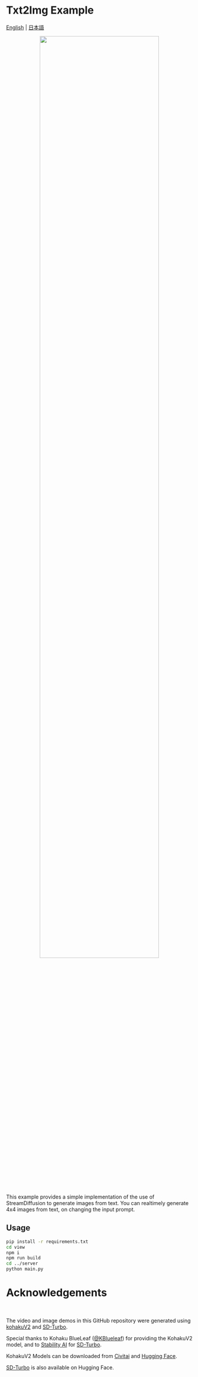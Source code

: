 # Txt2Img Example

[English](./README.md) | [日本語](./README-ja.md)

<p align="center">
  <img src="../../assets/demo_01.gif" width=80%>
</p>

This example provides a simple implementation of the use of StreamDiffusion to generate images from text.
You can realtimely generate 4x4 images from text, on changing the input prompt.

## Usage

```bash
pip install -r requirements.txt
cd view
npm i
npm run build
cd ../server
python main.py
```

# Acknowledgements

</br>

The video and image demos in this GitHub repository were generated using [kohakuV2](https://civitai.com/models/136268/kohaku-v2) and [SD-Turbo](https://arxiv.org/abs/2311.17042).

Special thanks to Kohaku BlueLeaf ([@KBlueleaf](https://twitter.com/KBlueleaf)) for providing the KohakuV2 model, and to [Stability AI](https://ja.stability.ai/) for [SD-Turbo](https://arxiv.org/abs/2311.17042).

 KohakuV2 Models can be downloaded from  [Civitai](https://civitai.com/models/136268/kohaku-v2)  and [Hugging Face](https://huggingface.co/stabilityai/sd-turbo).

 [SD-Turbo](https://arxiv.org/abs/2311.17042) is also available on Hugging Face.

